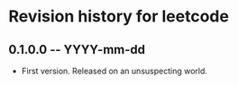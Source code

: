 # Revision history for leetcode

## 0.1.0.0 -- YYYY-mm-dd

* First version. Released on an unsuspecting world.
